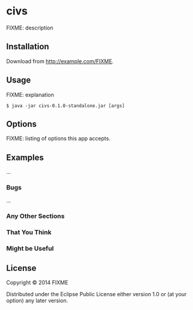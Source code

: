 # civs

FIXME: description

## Installation

Download from http://example.com/FIXME.

## Usage

FIXME: explanation

    $ java -jar civs-0.1.0-standalone.jar [args]

## Options

FIXME: listing of options this app accepts.

## Examples

...

### Bugs

...

### Any Other Sections
### That You Think
### Might be Useful

## License

Copyright © 2014 FIXME

Distributed under the Eclipse Public License either version 1.0 or (at
your option) any later version.
